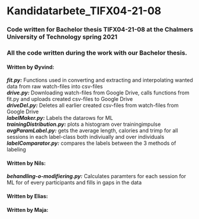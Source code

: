 # Kandidatarbete_TIFX04-21-08
### Code written for Bachelor thesis TIFX04-21-08 at the Chalmers University of Technology spring 2021

### All the code written during the work with our Bachelor thesis.

#### Written by Øyvind:  
***fit.py:*** Functions used in converting and extracting and interpolating wanted data from raw watch-files into csv-files  
***drive.py:*** Downloading watch-files from Google Drive, calls functions from fit.py and uploads created csv-files to Google Drive  
***driveDel.py:*** Deletes all earlier created csv-files from watch-files from Google Drive  
***labelMaker.py:*** Labels the datarows for ML  
***trainingDistribution.py:*** plots a histogram over trainingimpulse  
***avgParamLabel.py:*** gets the average length, calories and trimp for all sessions in each label-class both indiviually and over individuals  
***labelComparator.py:*** compares the labels between the 3 methods of labeling  

#### Written by Nils:
***behandling-o-modifiering.py:*** Calculates paramters for each session for ML for of every participants and fills in gaps in the data

#### Written by Elias:

#### Written by Maja:
